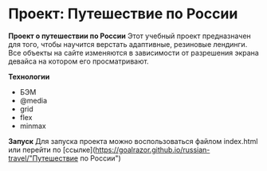 # Проект: Путешествие по России

**Проект о путешествии по России**
Этот учебный проект предназначен для того, чтобы научится верстать адаптивные, резиновые лендинги. Все объекты на сайте изменяются в зависимости от разрешения экрана девайса на котором его просматривают.

 **Технологии**
 *  БЭМ
 *  @media
 *  grid
 *  flex
 *  minmax

 **Запуск**
Для запуска проекта можно воспользоваться файлом index.html или перейти по [ссылке](https://goalrazor.github.io/russian-travel/"Путешествие по России")
